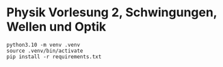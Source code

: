 # Physik Vorlesung 2, Schwingungen, Wellen und Optik
```
python3.10 -m venv .venv
source .venv/bin/activate
pip install -r requirements.txt 
```
